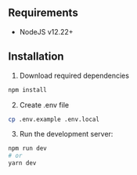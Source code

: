 ## Requirements
- NodeJS v12.22+

## Installation
1. Download required dependencies
```bash
npm install
```
2. Create .env file
```bash
cp .env.example .env.local
```

3. Run the development server:
```bash
npm run dev
# or
yarn dev
```
